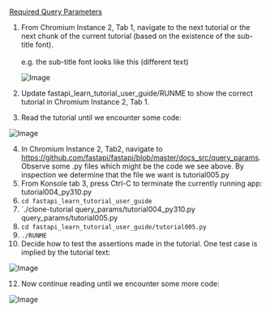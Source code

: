 [Required Query Parameters](https://fastapi.tiangolo.com/tutorial/query-params/#required-query-parameters)


1. From Chromium Instance 2, Tab 1, navigate to the next tutorial or the next chunk of the current tutorial (based on the existence of the sub-title font).
     <br><br>e.g. the sub-title font looks like this (different text)

     ![Image](https://github.com/user-attachments/assets/87a516aa-6cf3-4bd5-a5a3-f9e01148cadb)

2. Update fastapi_learn_tutorial_user_guide/RUNME to show the correct tutorial in Chromium Instance 2, Tab 1.
3. Read the tutorial until we encounter some code:

![Image](https://github.com/user-attachments/assets/eab3c212-b07c-4818-a331-6033fd0af548)

4. In Chromium Instance 2, Tab2, navigate to https://github.com/fastapi/fastapi/blob/master/docs_src/query_params.  Observe some .py files which might be the code we see above. By inspection we determine that the file we want is tutorial005.py
5.  From Konsole tab 3, press Ctrl-C to terminate the currently running app: tutorial004_py310.py
6.  `cd fastapi_learn_tutorial_user_guide`
7. `./clone-tutorial query_params/tutorial004_py310.py query_params/tutorial005.py
8. `cd fastapi_learn_tutorial_user_guide/tutorial005.py`
9. `./RUNME`
10. Decide how to test the assertions made in the tutorial. One test case is implied by the tutorial text:

![Image](https://github.com/user-attachments/assets/606eb18d-4328-40dd-94ea-e976e1aede61)

12. Now continue reading until we encounter some more code:

![Image](https://github.com/user-attachments/assets/71812e1d-7d3a-42a5-842f-38a2ad527aa0)
